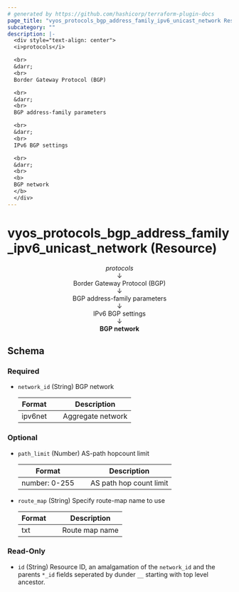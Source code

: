 ```yaml
---
# generated by https://github.com/hashicorp/terraform-plugin-docs
page_title: "vyos_protocols_bgp_address_family_ipv6_unicast_network Resource - vyos"
subcategory: ""
description: |-
  <div style="text-align: center">
  <i>protocols</i>

  <br>
  &darr;
  <br>
  Border Gateway Protocol (BGP)

  <br>
  &darr;
  <br>
  BGP address-family parameters

  <br>
  &darr;
  <br>
  IPv6 BGP settings

  <br>
  &darr;
  <br>
  <b>
  BGP network
  </b>
  </div>
---
```


# vyos_protocols_bgp_address_family_ipv6_unicast_network (Resource)

<div style="text-align: center">
<i>protocols</i>

<br>
&darr;
<br>
Border Gateway Protocol (BGP)

<br>
&darr;
<br>
BGP address-family parameters

<br>
&darr;
<br>
IPv6 BGP settings

<br>
&darr;
<br>
<b>
BGP network
</b>
</div>



<!-- schema generated by tfplugindocs -->
## Schema

### Required

- `network_id` (String) BGP network

    |  Format &emsp; | Description  |
    |----------|---------------|
    |  ipv6net  &emsp; |  Aggregate network  |

### Optional

- `path_limit` (Number) AS-path hopcount limit

    |  Format &emsp; | Description  |
    |----------|---------------|
    |  number: 0-255  &emsp; |  AS path hop count limit  |
- `route_map` (String) Specify route-map name to use

    |  Format &emsp; | Description  |
    |----------|---------------|
    |  txt  &emsp; |  Route map name  |

### Read-Only

- `id` (String) Resource ID, an amalgamation of the `network_id` and the parents `*_id` fields seperated by dunder `__` starting with top level ancestor.
